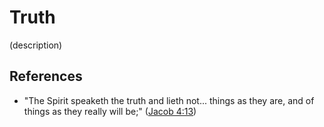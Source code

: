 # Truth

(description)

## References
- "The Spirit speaketh the truth and lieth not... things as they are, and of things as they really will be;" ([Jacob 4:13](https://www.churchofjesuschrist.org/study/scriptures/bofm/jacob/4?id=p13&lang=eng#p13))